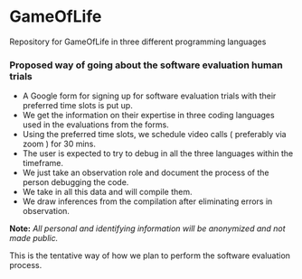 # GameOfLife
Repository for GameOfLife in three different programming languages

### Proposed way of going about the software evaluation human trials

- A Google form for signing up for software evaluation trials with their preferred time slots is put up.
- We get the information on their expertise in three coding languages used in the evaluations from the forms.
- Using the preferred time slots, we schedule video calls ( preferably via zoom ) for 30 mins.
- The user is expected to try to debug in all the three languages within the timeframe.
- We just take an observation role and document the process of the person debugging the code.
- We take in all this data and will compile them.
- We draw inferences from the compilation after eliminating errors in observation.

**Note:** *All personal and identifying information will be anonymized and not made public.*

This is the tentative way of how we plan to perform the software evaluation process.
